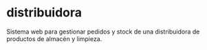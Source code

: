 # distribuidora
Sistema web para gestionar pedidos y stock de una distribuidora de productos de almacén y limpieza.
